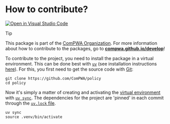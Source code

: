 # How to contribute?

[![Open in Visual Studio Code](https://img.shields.io/badge/vscode-open-blue?logo=visualstudiocode)](https://open.vscode.dev/ComPWA/policy)

> [!TIP]
> This package is part of the [ComPWA Organization](https://github.com/ComPWA). For more information about how to contribute to the packages, go to **[compwa.github.io/develop](https://compwa.github.io/develop)**!

To contribute to the project, you need to install the package in a virtual environment. This can be done best with [`uv`](https://docs.astral.sh/uv) (see installation instructions [here](https://docs.astral.sh/uv/getting-started/installation)). For this, you first need to get the source code with [Git](https://git-scm.com):

```shell
git clone https://github.com/ComPWA/policy
cd policy
```

Now it's simply a matter of creating and activating the [virtual environment](https://docs.astral.sh/uv/pip/environments) with [`uv sync`](https://docs.astral.sh/uv/reference/cli/#uv-sync). The dependencies for the project are 'pinned' in each commit through the [`uv.lock` file](https://docs.astral.sh/uv/concepts/projects/#project-lockfile).

```shell
uv sync
source .venv/bin/activate
```

